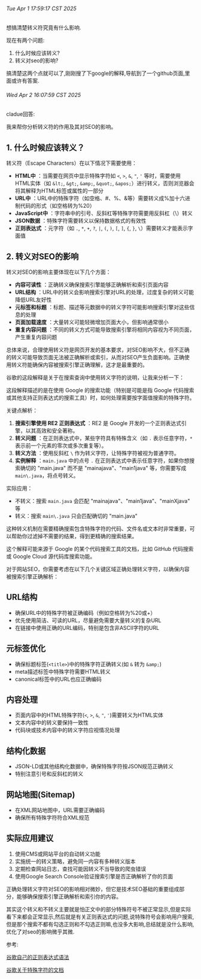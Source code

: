 ###### Tue Apr 1 17:59:17 CST 2025

想搞清楚转义符究竟有什么影响.

现在有两个问题:

1. 什么时候应该转义?
2. 转义对seo的影响?

搞清楚这两个点就可以了,刚刚搜了下google的解释,导航到了一个github页面,里面或许有答案.

###### Wed Apr 2 16:07:59 CST 2025

cladue回答:

我来帮你分析转义符的作用及其对SEO的影响。

## 1. 什么时候应该转义？

转义符（Escape Characters）在以下情况下需要使用：

* **HTML中** ：当需要在网页中显示特殊字符如 `<`, `>`, `&`, `"`, `'` 等时，需要使用HTML实体（如 `&lt;`, `&gt;`, `&amp;`, `&quot;`, `&apos;`）进行转义，否则浏览器会将其解释为HTML标签或属性的一部分
* **URL中** ：URL中的特殊字符（如空格、#、%、&等）需要转义成%加十六进制代码的形式（如空格转为%20）
* **JavaScript中** ：字符串中的引号、反斜杠等特殊字符需要用反斜杠（\）转义
* **JSON数据** ：特殊字符需要转义以保持数据格式的有效性
* **正则表达式** ：元字符（如 `.`, `*`, `+`, `?`, `|`, `(`, `)`, `[`, `]`, `{`, `}`, `\`）需要转义才能表示字面值

## 2. 转义对SEO的影响

转义对SEO的影响主要体现在以下几个方面：

* **内容可读性** ：正确转义确保搜索引擎能够正确解析和索引页面内容
* **URL结构** ：URL中的转义会影响搜索引擎对URL的处理，过度复杂的转义可能降低URL友好性
* **元标签和标题** ：标题、描述等元数据中的转义字符可能影响搜索引擎对这些信息的处理
* **页面加载速度** ：大量转义可能轻微增加页面大小，但影响通常很小
* **重复内容问题** ：不同的转义方式可能导致搜索引擎将相同内容视为不同页面，产生重复内容问题

总体来说，合理使用转义符是网页开发的基本要求，对SEO影响不大，但不正确的转义可能导致页面无法被正确解析或索引，从而对SEO产生负面影响。正确使用转义符能确保内容被搜索引擎正确理解，这才是最重要的。

谷歌的这段解释是关于在搜索查询中使用转义字符的说明，让我来分析一下：

这段解释描述的是在使用 Google 的搜索功能（特别是可能是指 Google 代码搜索或其他支持正则表达式的搜索工具）时，如何处理需要按字面值搜索的特殊字符。

关键点解析：

1. **搜索引擎使用 RE2 正则表达式** ：RE2 是 Google 开发的一个正则表达式引擎，以其高效和安全著称。
2. **转义问题** ：在正则表达式中，某些字符具有特殊含义（如 `.` 表示任意字符，`*` 表示前一个元素的零次或多次重复等）。
3. **转义方法** ：使用反斜杠 `\` 作为转义字符，让特殊字符被视为普通字符。
4. **实例解释** ：`main.java` 中的点号 `.` 在正则表达式中表示任意字符，如果你想搜索确切的 "main.java" 而不是 "mainajava"、"main1java" 等，你需要写成 `main\.java`，将点号转义。

实际应用：

* 不转义：搜索 `main.java` 会匹配 "mainajava"、"main1java"、"mainXjava" 等
* 转义：搜索 `main\.java` 只会匹配确切的 "main.java"

这种转义机制在需要精确搜索包含特殊字符的代码、文件名或文本时非常重要，可以帮助你过滤掉不需要的结果，得到更精确的搜索结果。

这个解释可能来源于 Google 的某个代码搜索工具的文档，比如 GitHub 代码搜索或 Google Cloud 源代码库搜索功能。

对于网站SEO，你需要考虑在以下几个关键区域正确处理转义字符，以确保内容被搜索引擎正确解析：

## URL结构

* 确保URL中的特殊字符被正确编码（例如空格转为%20或+）
* 优先使用简洁、可读的URL，尽量避免需要大量转义的复杂URL
* 在链接中使用正确的URL编码，特别是包含非ASCII字符的URL

## 元标签优化

* 确保标题标签(`<title>`)中的特殊字符正确转义(如 `&` 转为 `&amp;`)
* meta描述标签中特殊字符需要HTML转义
* canonical标签中的URL也应正确编码

## 内容处理

* 页面内容中的HTML特殊字符(`<`, `>`, `&`, `"`, `'`)需要转义为HTML实体
* 文本内容中的转义要保持一致性
* 代码块或技术内容中的转义字符应视情况处理

## 结构化数据

* JSON-LD或其他结构化数据中，确保特殊字符按JSON规范正确转义
* 特别注意引号和反斜杠的转义

## 网站地图(Sitemap)

* 在XML网站地图中，URL需要正确编码
* 确保所有特殊字符符合XML规范

## 实际应用建议

1. 使用CMS或网站平台的自动转义功能
2. 实施统一的转义策略，避免同一内容有多种转义版本
3. 定期检查网站日志，查找可能因转义不当导致的爬虫错误
4. 使用Google Search Console验证搜索引擎是否正确解析了你的页面

正确处理转义字符对SEO的影响相对微妙，但它是技术SEO基础的重要组成部分，能够确保搜索引擎正确解析和索引你的内容。


其实这个转义和不转义主要就是怕正文中的部分特殊符号不被正常显示,但是实际看下来都会正常显示,然后就是有关正则表达式的问题,说特殊符号会影响用户搜索,但是那个搜索不都有勾选正则和不勾选正则嘛,也没多大影响,总结就是没什么影响,优化了对seo的影响微乎其微.

参考: 

[谷歌自己的正则表达式语法](https://github.com/google/re2/wiki/Syntax)

[谷歌关于特殊字符的文档](https://developers.google.com/code-search/user/escape-characters?hl=zh-cn)
